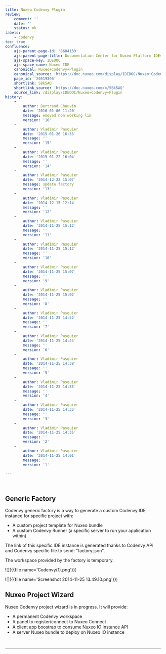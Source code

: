 ```yaml
---
title: Nuxeo Codenvy Plugin
review:
    comment: ''
    date: ''
    status: ok
labels:
    - codenvy
toc: true
confluence:
    ajs-parent-page-id: '8684133'
    ajs-parent-page-title: Documentation Center for Nuxeo Platform IDEs
    ajs-space-key: IDEDOC
    ajs-space-name: Nuxeo IDE
    canonical: Nuxeo+Codenvy+Plugin
    canonical_source: 'https://doc.nuxeo.com/display/IDEDOC/Nuxeo+Codenvy+Plugin'
    page_id: '20519396'
    shortlink: 5Bk5AQ
    shortlink_source: 'https://doc.nuxeo.com/x/5Bk5AQ'
    source_link: /display/IDEDOC/Nuxeo+Codenvy+Plugin
history:
    - 
        author: Bertrand Chauvin
        date: '2016-01-06 11:20'
        message: emoved non working lin
        version: '16'
    - 
        author: Vladimir Pasquier
        date: '2015-01-26 16:33'
        message: ''
        version: '15'
    - 
        author: Vladimir Pasquier
        date: '2015-01-22 16:04'
        message: ''
        version: '14'
    - 
        author: Vladimir Pasquier
        date: '2014-12-22 15:07'
        message: update factory
        version: '13'
    - 
        author: Vladimir Pasquier
        date: '2014-12-15 12:14'
        message: ''
        version: '12'
    - 
        author: Vladimir Pasquier
        date: '2014-11-25 15:12'
        message: ''
        version: '11'
    - 
        author: Vladimir Pasquier
        date: '2014-11-25 15:12'
        message: ''
        version: '10'
    - 
        author: Vladimir Pasquier
        date: '2014-11-25 15:07'
        message: ''
        version: '9'
    - 
        author: Vladimir Pasquier
        date: '2014-11-25 15:02'
        message: ''
        version: '8'
    - 
        author: Vladimir Pasquier
        date: '2014-11-25 14:52'
        message: ''
        version: '7'
    - 
        author: Vladimir Pasquier
        date: '2014-11-25 14:44'
        message: ''
        version: '6'
    - 
        author: Vladimir Pasquier
        date: '2014-11-25 14:38'
        message: ''
        version: '5'
    - 
        author: Vladimir Pasquier
        date: '2014-11-25 14:35'
        message: ''
        version: '4'
    - 
        author: Vladimir Pasquier
        date: '2014-11-25 14:35'
        message: ''
        version: '3'
    - 
        author: Vladimir Pasquier
        date: '2014-11-25 14:35'
        message: ''
        version: '2'
    - 
        author: Vladimir Pasquier
        date: '2014-11-25 14:01'
        message: ''
        version: '1'

---
```

&nbsp;

## Generic Factory

Codenvy generic factory is a way to generate a custom Codenvy IDE instance for specific project with:

*   A custom project template for Nuxeo bundle
*   A custom Codenvy Runner (a specific server to run your application within)

The link of this specific IDE instance is generated thanks to Codenvy API and Codenvy specific file to send: "factory.json".

The workspace provided by the factory is temporary.

![]({{file name='Codenvy(1).png'}})

![]({{file name='Screenshot 2014-11-25 13.49.10.png'}})

## Nuxeo Project Wizard

Nuxeo Codenvy project wizard is in progress. It will provide:

*   A permanent Codenvy workspace
*   A panel to register/connect to Nuxeo Connect
*   A client app boostrap to consume Nuxeo IO instance API
*   A server Nuxeo bundle to deploy on Nuxeo IO instance

&nbsp;

* * *